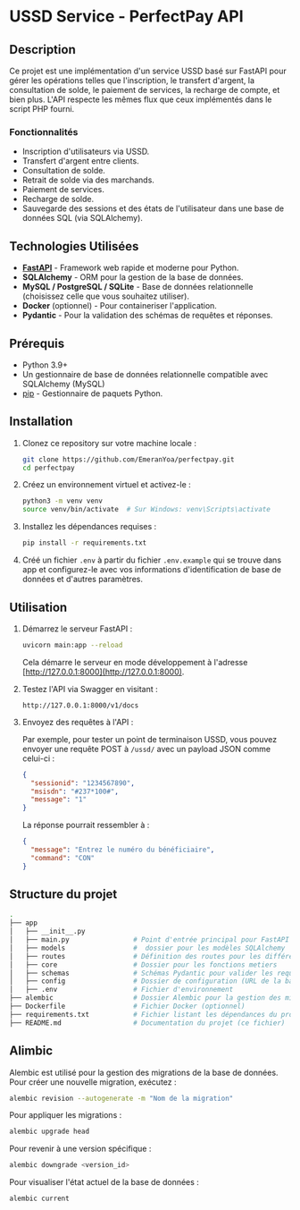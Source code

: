 # USSD Service - PerfectPay API

## Description

Ce projet est une implémentation d'un service USSD basé sur FastAPI pour gérer les opérations telles que l'inscription, le transfert d'argent, la consultation de solde, le paiement de services, la recharge de compte, et bien plus. L'API respecte les mêmes flux que ceux implémentés dans le script PHP fourni.

### Fonctionnalités

- Inscription d'utilisateurs via USSD.
- Transfert d'argent entre clients.
- Consultation de solde.
- Retrait de solde via des marchands.
- Paiement de services.
- Recharge de solde.
- Sauvegarde des sessions et des états de l'utilisateur dans une base de données SQL (via SQLAlchemy).

## Technologies Utilisées

- **[FastAPI](https://fastapi.tiangolo.com/)** - Framework web rapide et moderne pour Python.
- **SQLAlchemy** - ORM pour la gestion de la base de données.
- **MySQL / PostgreSQL / SQLite** - Base de données relationnelle (choisissez celle que vous souhaitez utiliser).
- **Docker** (optionnel) - Pour containeriser l'application.
- **Pydantic** - Pour la validation des schémas de requêtes et réponses.

## Prérequis

- Python 3.9+
- Un gestionnaire de base de données relationnelle compatible avec SQLAlchemy (MySQL)
- [pip](https://pip.pypa.io/en/stable/) - Gestionnaire de paquets Python.

## Installation

1. Clonez ce repository sur votre machine locale :

   ```bash
   git clone https://github.com/EmeranYoa/perfectpay.git
   cd perfectpay
   ```

2. Créez un environnement virtuel et activez-le :

   ```bash
   python3 -m venv venv
   source venv/bin/activate  # Sur Windows: venv\Scripts\activate
   ```

3. Installez les dépendances requises :

   ```bash
   pip install -r requirements.txt
   ```

4. Créé un fichier `.env` à partir du fichier `.env.example` qui se trouve dans app et configurez-le avec vos informations d'identification de base de données et d'autres paramètres.

## Utilisation

1. Démarrez le serveur FastAPI :

   ```bash
   uvicorn main:app --reload
   ```

   Cela démarre le serveur en mode développement à l'adresse [http://127.0.0.1:8000](http://127.0.0.1:8000).

2. Testez l'API via Swagger en visitant :

   ```
   http://127.0.0.1:8000/v1/docs
   ```

3. Envoyez des requêtes à l'API :

   Par exemple, pour tester un point de terminaison USSD, vous pouvez envoyer une requête POST à `/ussd/` avec un payload JSON comme celui-ci :

   ```json
   {
     "sessionid": "1234567890",
     "msisdn": "#237*100#",
     "message": "1"
   }
   ```

   La réponse pourrait ressembler à :

   ```json
   {
     "message": "Entrez le numéro du bénéficiaire",
     "command": "CON"
   }
   ```

## Structure du projet

```bash
.
├── app
│   ├── __init__.py
│   ├── main.py                # Point d'entrée principal pour FastAPI
│   ├── models                 #  dossier pour les modèles SQLAlchemy
│   ├── routes                 # Définition des routes pour les différentes opérations
│   ├── core                   # Dossier pour les fonctions metiers
│   ├── schemas                # Schémas Pydantic pour valider les requêtes et réponses
│   ├── config                 # Dossier de configuration (URL de la base de données, etc.)
│   ├── .env                   # Fichier d'environnement
├── alembic                    # Dossier Alembic pour la gestion des migrations
├── Dockerfile                 # Fichier Docker (optionnel)
├── requirements.txt           # Fichier listant les dépendances du projet
├── README.md                  # Documentation du projet (ce fichier)
```

## Alimbic

Alembic est utilisé pour la gestion des migrations de la base de données. Pour créer une nouvelle migration, exécutez :

```bash
alembic revision --autogenerate -m "Nom de la migration"
```

Pour appliquer les migrations :

```bash
alembic upgrade head
```

Pour revenir à une version spécifique :

```bash
alembic downgrade <version_id>
```

Pour visualiser l'état actuel de la base de données :

```bash
alembic current
```

<!-- ## Licence
Ce projet est sous licence MIT - voir le fichier [LICENSE](LICENSE) pour plus de détails. -->
